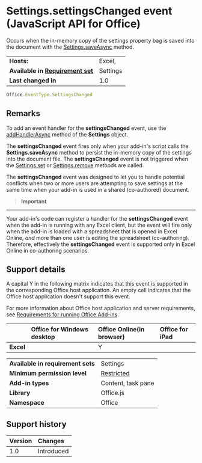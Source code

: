 
# Settings.settingsChanged event (JavaScript API for Office)
Occurs when the in-memory copy of the settings property bag is saved into the document with the [Settings.saveAsync](../../reference/shared/settings.saveasync.md) method.

|||
|:-----|:-----|
|**Hosts:**|Excel, |
|**Available in [Requirement set](http://msdn.microsoft.com/library/6b6702f2-b0a5-46ab-a356-8dda897ca8ae%28Office.15%29.aspx)**|Settings|
|**Last changed in**|1.0|

```js
Office.EventType.SettingsChanged
```


## Remarks

To add an event handler for the  **settingsChanged** event, use the [addHandlerAsync](../../reference/shared/settings.addhandlerasync.md) method of the **Settings** object.

The  **settingsChanged** event fires only when your add-in's script calls the **Settings.saveAsync** method to persist the in-memory copy of the settings into the document file. The **settingsChanged** event is not triggered when the [Settings.set](../../reference/shared/settings.set.md) or [Settings.remove](../../reference/shared/settings.remove.md) methods are called.

The  **settingsChanged** event was designed to let you to handle potential conflicts when two or more users are attempting to save settings at the same time when your add-in is used in a shared (co-authored) document.


>**Important**
---
Your add-in's code can register a handler for the  **settingsChanged** event when the add-in is running with any Excel client, but the event will fire only when the add-in is loaded with a spreadsheet that is opened in Excel Online, _and_ more than one user is editing the spreadsheet (co-authoring). Therefore, effectively the **settingsChanged** event is supported only in Excel Online in co-authoring scenarios.


## Support details


A capital Y in the following matrix indicates that this event is supported in the corresponding Office host application. An empty cell indicates that the Office host application doesn't support this event.

For more information about Office host application and server requirements, see [Requirements for running Office Add-ins](http://msdn.microsoft.com/library/67340567-bb9a-498c-96d3-3f52f28c16bc%28Office.15%29.aspx).


| |**Office for Windows desktop**|**Office Online(in browser)**|**Office for iPad**|
|:-----|:-----|:-----|:-----|
|**Excel**||Y||

|||
|:-----|:-----|
|**Available in requirement sets**|Settings|
|**Minimum permission level**|[Restricted](http://msdn.microsoft.com/library/da2efadc-4ebf-45fe-be39-397ac1eb1dbd%28Office.15%29.aspx)|
|**Add-in types**|Content, task pane|
|**Library**|Office.js|
|**Namespace**|Office|

## Support history




|**Version**|**Changes**|
|:-----|:-----|
|1.0|Introduced|
